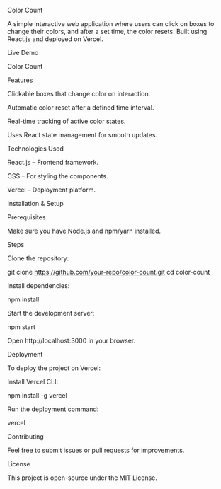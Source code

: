 Color Count

A simple interactive web application where users can click on boxes to change their colors, and after a set time, the color resets. Built using React.js and deployed on Vercel.

Live Demo

Color Count

Features

Clickable boxes that change color on interaction.

Automatic color reset after a defined time interval.

Real-time tracking of active color states.

Uses React state management for smooth updates.

Technologies Used

React.js – Frontend framework.

CSS – For styling the components.

Vercel – Deployment platform.

Installation & Setup

Prerequisites

Make sure you have Node.js and npm/yarn installed.

Steps

Clone the repository:

git clone https://github.com/your-repo/color-count.git
cd color-count

Install dependencies:

npm install

Start the development server:

npm start

Open http://localhost:3000 in your browser.

Deployment

To deploy the project on Vercel:

Install Vercel CLI:

npm install -g vercel

Run the deployment command:

vercel

Contributing

Feel free to submit issues or pull requests for improvements.

License

This project is open-source under the MIT License.
